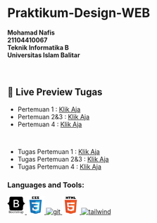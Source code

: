 # Praktikum-Design-WEB


<b>
    Mohamad Nafis<br>
    21104410067<br>
    Teknik Informatika B<br>
    Universitas Islam Balitar<br>
</b>
<br><br>

 ## 🔗 Live Preview Tugas

- Pertemuan 1   : [Klik Aja](https://codepen.io/collection/oEpPma)
- Pertemuan 2&3 : [Klik Aja](https://codepen.io/collection/PYZdLq)
- Pertemuan 4   : [Klik Aja](https://codepen.io/collection/rxpqvz)

<br>

- Tugas Pertemuan 1   : [Klik Aja](https://github.com/NafMn/bocchi_the_rock_html_only)
- Tugas Pertemuan 2&3 : [Klik Aja](https://github.com/NafMn/Bocchi-the-rock-x-Bootstrap)
- Tugas Pertemuan 4   : [Klik Aja](https://nafmn.github.io/bocchi-frame-form/)

 

 
 

<h3 align="left">Languages and Tools:</h3>
<p align="left"> <a href="https://getbootstrap.com" target="_blank" rel="noreferrer"> <img src="https://raw.githubusercontent.com/devicons/devicon/master/icons/bootstrap/bootstrap-plain-wordmark.svg" alt="bootstrap" width="40" height="40"/> </a> <a href="https://www.w3schools.com/css/" target="_blank" rel="noreferrer"> <img src="https://raw.githubusercontent.com/devicons/devicon/master/icons/css3/css3-original-wordmark.svg" alt="css3" width="40" height="40"/> </a> <a href="https://git-scm.com/" target="_blank" rel="noreferrer"> <img src="https://www.vectorlogo.zone/logos/git-scm/git-scm-icon.svg" alt="git" width="40" height="40"/> </a> <a href="https://www.w3.org/html/" target="_blank" rel="noreferrer"> <img src="https://raw.githubusercontent.com/devicons/devicon/master/icons/html5/html5-original-wordmark.svg" alt="html5" width="40" height="40"/> </a> <a href="https://tailwindcss.com/" target="_blank" rel="noreferrer"> <img src="https://www.vectorlogo.zone/logos/tailwindcss/tailwindcss-icon.svg" alt="tailwind" width="40" height="40"/> </a> </p>

